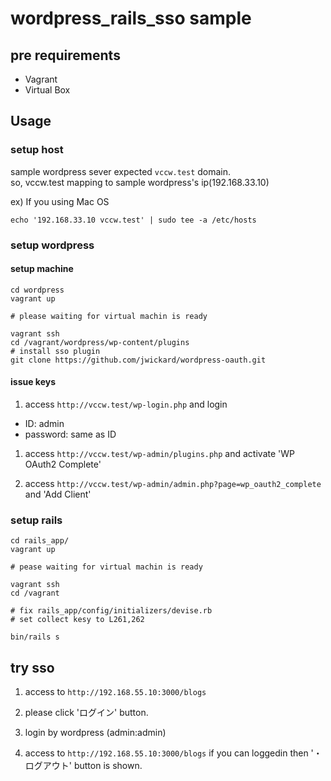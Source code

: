 # wordpress_rails_sso sample

## pre requirements

- Vagrant
- Virtual Box

## Usage

### setup host
sample wordpress sever expected `vccw.test` domain.  
so, vccw.test mapping to sample wordpress's ip(192.168.33.10)  

ex) If you using Mac OS
```
echo '192.168.33.10 vccw.test' | sudo tee -a /etc/hosts
```

### setup wordpress

#### setup machine

```
cd wordpress
vagrant up

# please waiting for virtual machin is ready

vagrant ssh
cd /vagrant/wordpress/wp-content/plugins
# install sso plugin
git clone https://github.com/jwickard/wordpress-oauth.git
```

#### issue keys

1. access `http://vccw.test/wp-login.php` and login
  - ID: admin
  - password: same as ID

1. access `http://vccw.test/wp-admin/plugins.php` and activate 'WP OAuth2 Complete'

1. access `http://vccw.test/wp-admin/admin.php?page=wp_oauth2_complete` and 'Add Client'

### setup rails

```
cd rails_app/
vagrant up

# pease waiting for virtual machin is ready

vagrant ssh
cd /vagrant

# fix rails_app/config/initializers/devise.rb
# set collect kesy to L261,262

bin/rails s
```

## try sso

1. access to `http://192.168.55.10:3000/blogs`

1. please click 'ログイン' button.

1. login by wordpress (admin:admin)

1. access to `http://192.168.55.10:3000/blogs`
if you can loggedin then '・ログアウト' button is shown.

